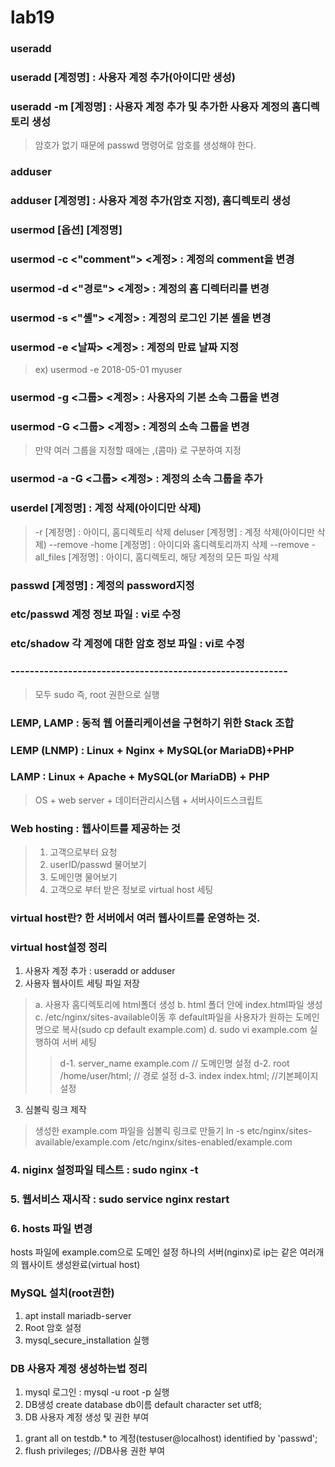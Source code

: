 <h1>lab19

### useradd 
### useradd [계정명] : 사용자 계정 추가(아이디만 생성)
### useradd -m [계정명] : 사용자 계정 추가 및 추가한 사용자 계정의 홈디렉토리  생성
> 암호가 없기 때문에 passwd 명령어로 암호를 생성해야 한다.

### adduser 

### adduser [계정명] : 사용자 계정 추가(암호 지정), 홈디렉토리 생성

### usermod [옵션] [계정명]

### usermod -c <"comment"> <계정> : 계정의 comment을 변경

### usermod -d <"경로"> <계정> : 계정의 홈 디렉터리를 변경

### usermod -s <"셸"> <계정> : 계정의 로그인 기본 셸을 변경

### usermod -e <날짜> <계정> : 계정의 만료 날짜 지정
> ex) usermod -e 2018-05-01 myuser

### usermod -g <그룹> <계정> : 사용자의 기본 소속 그룹을 변경

### usermod -G <그룹> <계정> : 계정의 소속 그룹을 변경 
> 만약 여러 그룹을 지정할 때에는 ,(콤마) 로 구분하여 지정

### usermod -a -G <그룹> <계정> : 계정의 소속 그룹을 추가 

### userdel [계정명] : 계정 삭제(아이디만 삭제)
> -r [계정명] : 아이디, 홈디렉토리 삭제
deluser [계정명] : 계정 삭제(아이디만 삭제)
--remove -home [계정명] : 아이디와 홈디렉토리까지 삭제
--remove -all_files [계정명] : 아이디, 홈디렉토리, 해당 계정의 모든 파일 삭제

### passwd [계정명] : 계정의 password지정

### etc/passwd 계정 정보 파일 : vi로 수정

### etc/shadow 각 계정에 대한 암호 정보 파일 : vi로 수정

### ----------------------------------------------------------
> 모두 sudo 즉, root 권한으로 실행


### LEMP, LAMP : 동적 웹 어플리케이션을 구현하기 위한 Stack 조합

### LEMP (LNMP) :  Linux + Nginx + MySQL(or MariaDB)+PHP

### LAMP  :  Linux + Apache + MySQL(or MariaDB) + PHP
> OS + web server + 데이터관리시스템 + 서버사이드스크립트

### Web hosting : 웹사이트를 제공하는 것
> 1. 고객으로부터 요청
> 2. userID/passwd 물어보기
> 3.  도메인명 물어보기
> 4. 고객으로 부터 받은 정보로 virtual host 세팅

### virtual host란? 한 서버에서 여러 웹사이트를 운영하는 것.

### virtual host설정 정리
1. 사용자 계정 추가 : useradd or adduser
2. 사용자 웹사이트 세팅 파일 저장
> a. 사용자 홈디렉토리에 html폴더 생성
> b. html 폴더 안에 index.html파일 생성
> c. /etc/nginx/sites-available이동 후 default파일을 사용자가 원하는 도메인명으로 복사(sudo cp default example.com)
> d. sudo vi example.com 실행하여 서버 세팅
> > d-1. server_name example.com // 도메인명 설정
> > d-2. root /home/user/html; // 경로 설정
> > d-3. index index.html; //기본페이지 설정

3. 심볼릭 링크 제작
> 생성한 example.com 파일을 심볼릭 링크로 만들기
> ln -s etc/nginx/sites-available/example.com /etc/nginx/sites-enabled/example.com

### 4. niginx 설정파일 테스트 : sudo nginx -t 

### 5. 웹서비스 재시작 : sudo service nginx restart

### 6. hosts 파일 변경
hosts 파일에  example.com으로 도메인 설정
하나의 서버(nginx)로 ip는 같은 여러개의  웹사이트 생성완료(virtual host)

### MySQL 설치(root권한)
1. apt install mariadb-server
2. Root 암호 설정
3. mysql_secure_installation 실행

### DB 사용자 계정 생성하는법 정리
1. mysql 로그인 : mysql -u root -p 실행
2. DB생성
  create database db이름 default character set utf8;
3. DB 사용자 계정 생성 및 권한 부여
  1) grant all on testdb.* to 계정(testuser@localhost) identified by 'passwd';
  3) flush privileges; //DB사용 권한 부여

